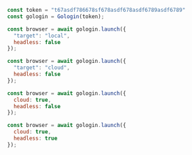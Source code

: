 ```javascript
  const token = "t67asdf786678sf678asdf678asdf6789asdf6789"
  const gologin = Gologin(token);
```


```javascript
  const browser = await gologin.launch({
    "target": "local",
    headless: false
  });
```

```javascript
  const browser = await gologin.launch({
    "target": "cloud",
    headless: false
  });
```


```javascript
  const browser = await gologin.launch({
    cloud: true,
    headless: false
  });
```


```javascript
  const browser = await gologin.launch({
    cloud: true,
    headless: true
  });
```
